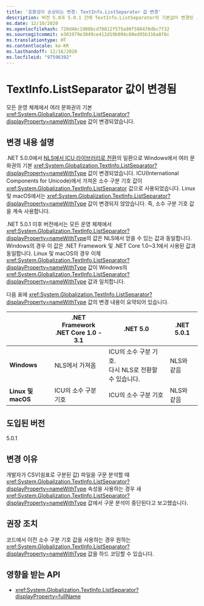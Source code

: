 ```yaml
---
title: '호환성이 손상되는 변경: TextInfo.ListSeparator 값 변경'
description: 버전 5.0과 5.0.1 간에 TextInfo.ListSeparator의 기본값이 변경된 .NET 5.0의 호환성이 손상되는 변경에 대해 알아봅니다.
ms.date: 12/10/2020
ms.openlocfilehash: 720d46c1908bcd70812f575a90f580470dbc7f32
ms.sourcegitcommit: e301979e3049ce412d19b094c60ed95b316a8f8c
ms.translationtype: HT
ms.contentlocale: ko-KR
ms.lasthandoff: 12/16/2020
ms.locfileid: "97596392"
---
```

# <a name="textinfolistseparator-values-changed"></a>TextInfo.ListSeparator 값이 변경됨

모든 운영 체제에서 여러 문화권의 기본 <xref:System.Globalization.TextInfo.ListSeparator?displayProperty=nameWithType> 값이 변경되었습니다.

## <a name="change-description"></a>변경 내용 설명

.NET 5.0.0에서 [NLS에서 ICU 라이브러리로 전환](icu-globalization-api.md)의 일환으로 Windows에서 여러 문화권의 기본 <xref:System.Globalization.TextInfo.ListSeparator?displayProperty=nameWithType> 값이 변경되었습니다. ICU(International Components for Unicode)에서 가져온 소수 구분 기호 값이 <xref:System.Globalization.TextInfo.ListSeparator> 값으로 사용되었습니다. Linux 및 macOS에서는 <xref:System.Globalization.TextInfo.ListSeparator?displayProperty=nameWithType> 값이 변경되지 않았습니다. 즉, 소수 구분 기호 값을 계속 사용합니다.

.NET 5.0.1 이후 버전에서는 모든 운영 체제에서 <xref:System.Globalization.TextInfo.ListSeparator?displayProperty=nameWithType>의 값은 NLS에서 얻을 수 있는 값과 동일합니다. Windows의 경우 이 값은 .NET Framework 및 .NET Core 1.0~3.1에서 사용된 값과 동일합니다. Linux 및 macOS의 경우 이제 <xref:System.Globalization.TextInfo.ListSeparator?displayProperty=nameWithType> 값이 Windows의 <xref:System.Globalization.TextInfo.ListSeparator?displayProperty=nameWithType> 값과 일치합니다.

다음 표에 <xref:System.Globalization.TextInfo.ListSeparator?displayProperty=nameWithType> 값의 변경 내용이 요약되어 있습니다.

| | .NET Framework<br/>.NET Core 1.0 - 3.1 | .NET 5.0 | .NET 5.0.1 |
-|-|-|-
| **Windows** | NLS에서 가져옴 | ICU의 소수 구분 기호.<br/>다시 NLS로 전환할 수 있습니다. | NLS와 같음 |
| **Linux 및 macOS** | ICU의 소수 구분 기호 | ICU의 소수 구분 기호 | NLS와 같음 |

## <a name="version-introduced"></a>도입된 버전

5.0.1

## <a name="reason-for-change"></a>변경 이유

개발자가 CSV(쉼표로 구분된 값) 파일을 구문 분석할 때 <xref:System.Globalization.TextInfo.ListSeparator?displayProperty=nameWithType> 속성을 사용하는 경우 새 <xref:System.Globalization.TextInfo.ListSeparator?displayProperty=nameWithType> 값에서 구문 분석이 중단된다고 보고했습니다.

## <a name="recommended-action"></a>권장 조치

코드에서 이전 소수 구분 기호 값을 사용하는 경우 원하는 <xref:System.Globalization.TextInfo.ListSeparator?displayProperty=nameWithType> 값을 하드 코딩할 수 있습니다.

## <a name="affected-apis"></a>영향을 받는 API

- <xref:System.Globalization.TextInfo.ListSeparator?displayProperty=fullName>

<!--

#### Category

- Globalization

### Affected APIs

- `P:System.Globalization.TextInfo.ListSeparator`

-->
